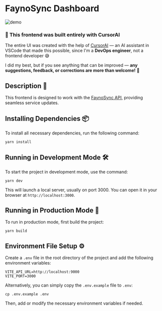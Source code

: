 # FaynoSync Dashboard


![demo](https://github.com/user-attachments/assets/17ab8692-d445-44bf-8a30-dc164025f805)



### 🧠 This frontend was built entirely with CursorAI

The entire UI was created with the help of [CursorAI](https://www.cursor.sh/) — an AI assistant in VSCode that made this possible, since I'm a **DevOps engineer**, not a frontend developer 😅

I did my best, but if you see anything that can be improved — **any suggestions, feedback, or corrections are more than welcome!** 🙌


## Description 📄

This frontend is designed to work with the [FaynoSync API](https://github.com/ku9nov/faynoSync), providing seamless service updates.

## Installing Dependencies 📦

To install all necessary dependencies, run the following command:

```
yarn install
```

## Running in Development Mode 🛠️

To start the project in development mode, use the command:

```
yarn dev
```

This will launch a local server, usually on port 3000. You can open it in your browser at `http://localhost:3000`.

## Running in Production Mode 🚀

To run in production mode, first build the project:

```
yarn build
```

## Environment File Setup ⚙️

Create a `.env` file in the root directory of the project and add the following environment variables:

```
VITE_API_URL=http://localhost:9000
VITE_PORT=3000 
```

Alternatively, you can simply copy the `.env.example` file to `.env`:

```
cp .env.example .env
```

Then, add or modify the necessary environment variables if needed.


